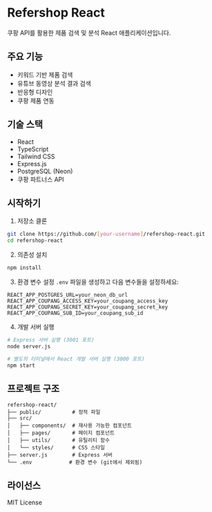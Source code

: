 # Refershop React

쿠팡 API를 활용한 제품 검색 및 분석 React 애플리케이션입니다.

## 주요 기능

- 키워드 기반 제품 검색
- 유튜브 동영상 분석 결과 검색
- 반응형 디자인
- 쿠팡 제품 연동

## 기술 스택

- React
- TypeScript
- Tailwind CSS
- Express.js
- PostgreSQL (Neon)
- 쿠팡 파트너스 API

## 시작하기

1. 저장소 클론
```bash
git clone https://github.com/[your-username]/refershop-react.git
cd refershop-react
```

2. 의존성 설치
```bash
npm install
```

3. 환경 변수 설정
`.env` 파일을 생성하고 다음 변수들을 설정하세요:
```
REACT_APP_POSTGRES_URL=your_neon_db_url
REACT_APP_COUPANG_ACCESS_KEY=your_coupang_access_key
REACT_APP_COUPANG_SECRET_KEY=your_coupang_secret_key
REACT_APP_COUPANG_SUB_ID=your_coupang_sub_id
```

4. 개발 서버 실행
```bash
# Express 서버 실행 (3001 포트)
node server.js

# 별도의 터미널에서 React 개발 서버 실행 (3000 포트)
npm start
```

## 프로젝트 구조

```
refershop-react/
├── public/          # 정적 파일
├── src/
│   ├── components/  # 재사용 가능한 컴포넌트
│   ├── pages/       # 페이지 컴포넌트
│   ├── utils/       # 유틸리티 함수
│   └── styles/      # CSS 스타일
├── server.js        # Express 서버
└── .env            # 환경 변수 (git에서 제외됨)
```

## 라이선스

MIT License
